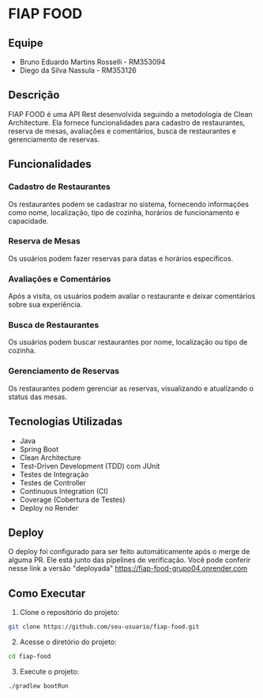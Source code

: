 # FIAP FOOD

## Equipe

- Bruno Eduardo Martins Rosselli - RM353094
- Diego da Silva Nassula - RM353126

## Descrição

FIAP FOOD é uma API Rest desenvolvida seguindo a metodologia de Clean Architecture. Ela fornece funcionalidades para cadastro de restaurantes, reserva de mesas, avaliações e comentários, busca de restaurantes e gerenciamento de reservas.

## Funcionalidades

### Cadastro de Restaurantes

Os restaurantes podem se cadastrar no sistema, fornecendo informações como nome, localização, tipo de cozinha, horários de funcionamento e capacidade.

### Reserva de Mesas

Os usuários podem fazer reservas para datas e horários específicos.

### Avaliações e Comentários

Após a visita, os usuários podem avaliar o restaurante e deixar comentários sobre sua experiência.

### Busca de Restaurantes

Os usuários podem buscar restaurantes por nome, localização ou tipo de cozinha.

### Gerenciamento de Reservas

Os restaurantes podem gerenciar as reservas, visualizando e atualizando o status das mesas.

## Tecnologias Utilizadas

- Java
- Spring Boot
- Clean Architecture
- Test-Driven Development (TDD) com JUnit
- Testes de Integração
- Testes de Controller
- Continuous Integration (CI)
- Coverage (Cobertura de Testes)
- Deploy no Render

## Deploy

O deploy foi configurado para ser feito automáticamente após o merge de alguma PR.
Ele está junto das pipelines de verificação.
Você pode conferir nesse link a versão "deployada" https://fiap-food-grupo04.onrender.com

## Como Executar

1. Clone o repositório do projeto:

```bash
git clone https://github.com/seu-usuario/fiap-food.git
```

2. Acesse o diretório do projeto:

```bash
cd fiap-food
```
3. Execute o projeto:

```bash
./gradlew bootRun
```
